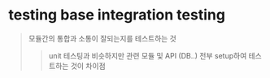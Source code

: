 # testing base integration testing

> 모듈간의 통합과 소통이 잘되는지를 테스트하는 것
>
> > unit 테스팅과 비슷하지만 관련 모듈 및 API (DB..) 전부 setup하여 테스트하는 것이 차이점

